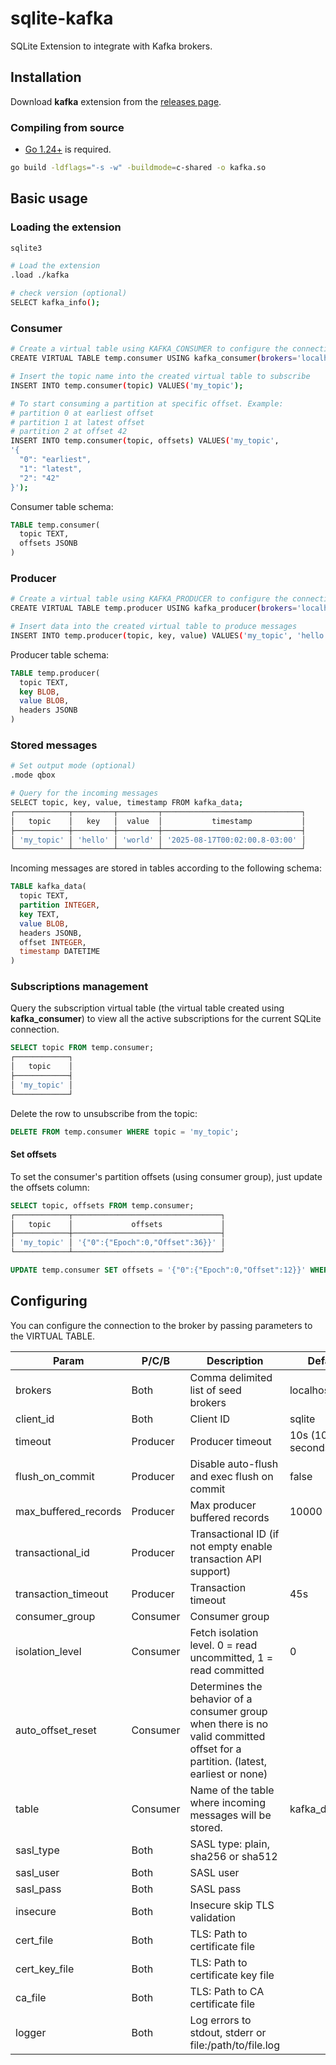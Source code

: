 # sqlite-kafka
SQLite Extension to integrate with Kafka brokers.

## Installation

Download **kafka** extension from the [releases page](https://github.com/litesql/kafka/releases).

### Compiling from source

- [Go 1.24+](https://go.dev) is required.

```sh
go build -ldflags="-s -w" -buildmode=c-shared -o kafka.so
```

## Basic usage

### Loading the extension

```sh
sqlite3

# Load the extension
.load ./kafka

# check version (optional)
SELECT kafka_info();
```

### Consumer

```sh
# Create a virtual table using KAFKA_CONSUMER to configure the connection to the broker
CREATE VIRTUAL TABLE temp.consumer USING kafka_consumer(brokers='localhost:44475', consumer_group='sqlite-kafka');

# Insert the topic name into the created virtual table to subscribe
INSERT INTO temp.consumer(topic) VALUES('my_topic');

# To start consuming a partition at specific offset. Example:
# partition 0 at earliest offset
# partition 1 at latest offset
# partition 2 at offset 42
INSERT INTO temp.consumer(topic, offsets) VALUES('my_topic', 
'{
  "0": "earliest", 
  "1": "latest",
  "2": "42"
}');
```

Consumer table schema:

```sql
TABLE temp.consumer(
  topic TEXT,
  offsets JSONB
)
```

### Producer

```sh
# Create a virtual table using KAFKA_PRODUCER to configure the connection to the broker
CREATE VIRTUAL TABLE temp.producer USING kafka_producer(brokers='localhost:44475');

# Insert data into the created virtual table to produce messages
INSERT INTO temp.producer(topic, key, value) VALUES('my_topic', 'hello', 'world');
```

Producer table schema:

```sql
TABLE temp.producer(
  topic TEXT,   
  key BLOB, 
  value BLOB,
  headers JSONB
)
```

### Stored messages

```sh
# Set output mode (optional)
.mode qbox

# Query for the incoming messages
SELECT topic, key, value, timestamp FROM kafka_data;
┌────────────┬─────────┬─────────┬───────────────────────────────┐
│   topic    │   key   │  value  │           timestamp           │
├────────────┼─────────┼─────────┼───────────────────────────────┤
│ 'my_topic' │ 'hello' │ 'world' │ '2025-08-17T00:02:00.8-03:00' │
└────────────┴─────────┴─────────┴───────────────────────────────┘
```

Incoming messages are stored in tables according to the following schema:

```sql
TABLE kafka_data(
  topic TEXT,
  partition INTEGER,
  key TEXT,
  value BLOB,
  headers JSONB,
  offset INTEGER,
  timestamp DATETIME
)
```

### Subscriptions management

Query the subscription virtual table (the virtual table created using **kafka_consumer**) to view all the active subscriptions for the current SQLite connection.

```sql
SELECT topic FROM temp.consumer;
┌────────────┐
│   topic    │
├────────────┤
│ 'my_topic' │
└────────────┘
```

Delete the row to unsubscribe from the topic:

```sql
DELETE FROM temp.consumer WHERE topic = 'my_topic';
```

#### Set offsets

To set the consumer's partition offsets (using consumer group), just update the offsets column:

```sql
SELECT topic, offsets FROM temp.consumer;
┌────────────┬─────────────────────────────────┐
│   topic    │             offsets             │
├────────────┼─────────────────────────────────┤
│ 'my_topic' │ '{"0":{"Epoch":0,"Offset":36}}' │
└────────────┴─────────────────────────────────┘

UPDATE temp.consumer SET offsets = '{"0":{"Epoch":0,"Offset":12}}' WHERE topic = 'my_topic';
```

## Configuring

You can configure the connection to the broker by passing parameters to the VIRTUAL TABLE.

| Param | P/C/B | Description | Default |
|-------|------|-------------|---------|
| brokers | Both | Comma delimited list of seed brokers | localhost:9092 |
| client_id | Both | Client ID  | sqlite |
| timeout | Producer | Producer timeout | 10s (10 seconds) |
| flush_on_commit | Producer | Disable auto-flush and exec flush on commit | false |
| max_buffered_records | Producer | Max producer buffered records | 10000 |
| transactional_id | Producer | Transactional ID (if not empty enable transaction API support) | |
| transaction_timeout | Producer | Transaction timeout | 45s |
| consumer_group | Consumer | Consumer group | |
| isolation_level | Consumer | Fetch isolation level. 0 = read uncommitted, 1 = read committed | 0 |
| auto_offset_reset | Consumer | Determines the behavior of a consumer group when there is no valid committed offset for a partition. (latest, earliest or none) | |
| table | Consumer | Name of the table where incoming messages will be stored. | kafka_data |
| sasl_type | Both | SASL type: plain, sha256 or sha512 | |
| sasl_user | Both | SASL user | |
| sasl_pass | Both | SASL pass | |
| insecure | Both | Insecure skip TLS validation |  |
| cert_file | Both | TLS: Path to certificate file | |
| cert_key_file | Both | TLS: Path to certificate key file | |
| ca_file | Both | TLS: Path to CA certificate file | |
| logger | Both | Log errors to stdout, stderr or file:/path/to/file.log |
